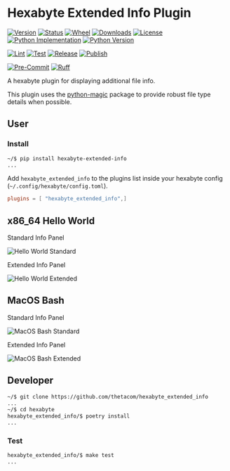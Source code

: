 # Hexabyte Extended Info Plugin

[![Version](https://img.shields.io/pypi/v/hexabyte_extended_info.svg)](https://pypi.python.org/pypi/hexabyte_extended_info)
[![Status](https://img.shields.io/pypi/status/hexabyte_extended_info)](https://pypi.python.org/pypi/hexabyte_extended_info)
[![Wheel](https://img.shields.io/pypi/wheel/hexabyte_extended_info)](https://pypi.org/project/hexabyte_extended_info/)
[![Downloads](https://img.shields.io/pypi/dm/hexabyte_extended_info)](https://pypi.python.org/pypi/hexabyte_extended_info)
[![License](https://img.shields.io/pypi/l/hexabyte_extended_info.svg)](https://pypi.python.org/pypi/hexabyte_extended_info)
[![Python Implementation](https://img.shields.io/pypi/implementation/hexabyte_extended_info)](https://pypi.org/project/hexabyte_extended_info/)
[![Python Version](https://img.shields.io/pypi/pyversions/hexabyte_extended_info)](https://pypi.org/project/hexabyte_extended_info/)

[![Lint](https://github.com/thetacom/hexabyte_extended_info/actions/workflows/lint.yml/badge.svg)](https://github.com/thetacom/hexabyte_extended_info/actions/)
[![Test](https://github.com/thetacom/hexabyte_extended_info/actions/workflows/test.yml/badge.svg)](https://github.com/thetacom/hexabyte_extended_info/actions/)
[![Release](https://github.com/thetacom/hexabyte_extended_info/actions/workflows/release.yml/badge.svg)](https://github.com/thetacom/hexabyte_extended_info/actions/)
[![Publish](https://github.com/thetacom/hexabyte_extended_info/actions/workflows/publish.yml/badge.svg)](https://github.com/thetacom/hexabyte_extended_info/actions/)

[![Pre-Commit](https://img.shields.io/badge/pre--commit-enabled-brightgreen?logo=pre-commit)](https://github.com/pre-commit/pre-commit)
[![Ruff](https://img.shields.io/endpoint?url=https://raw.githubusercontent.com/charliermarsh/ruff/main/assets/badge/v1.json)](https://github.com/charliermarsh/ruff)

A hexabyte plugin for displaying additional file info.

This plugin uses the [python-magic](https://github.com/ahupp/python-magic) package to provide robust file type details when possible.

## User

### Install

```bash
~/$ pip install hexabyte-extended-info
...
```

Add `hexabyte_extended_info` to the plugins list inside your hexabyte config (`~/.config/hexabyte/config.toml`).

```toml
plugins = [ "hexabyte_extended_info",]
```

## x86_64 Hello World

Standard Info Panel

![Hello World Standard](imgs/hello_world_standard.png)

Extended Info Panel

![Hello World Extended](imgs/hello_world_extended.png)

## MacOS Bash

Standard Info Panel

![MacOS Bash Standard](imgs/bash_standard.png)

Extended Info Panel

![MacOS Bash Extended](imgs/bash_extended.png)

## Developer

```bash
~/$ git clone https://github.com/thetacom/hexabyte_extended_info
...
~/$ cd hexabyte
hexabyte_extended_info/$ poetry install
...
```

### Test

```bash
hexabyte_extended_info/$ make test
...
```

